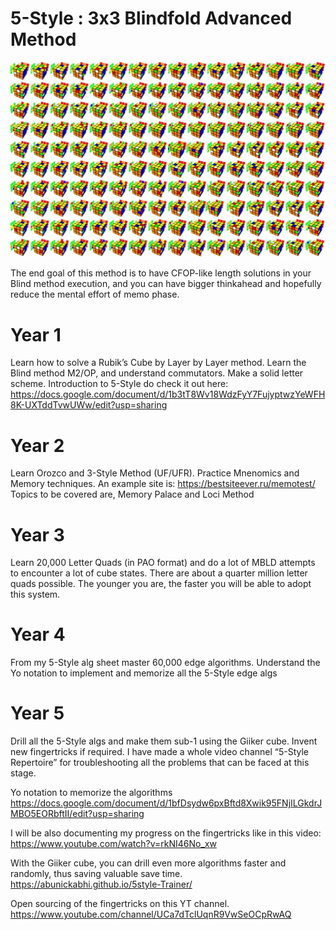# 5-Style : 3x3 Blindfold Advanced Method

![Image description](https://github.com/abunickabhi/5-style/blob/master/images/5style.jpg)

The end goal of this method is to have CFOP-like length solutions in your Blind method execution, and you can have bigger thinkahead and hopefully reduce the mental effort of memo phase.

# Year 1

Learn how to solve a Rubik’s Cube by Layer by Layer method. Learn the Blind method M2/OP, and understand commutators. Make a solid letter scheme.
Introduction to 5-Style do check it out here:
https://docs.google.com/document/d/1b3tT8Wv18WdzFyY7FujyptwzYeWFH8K-UXTddTvwUWw/edit?usp=sharing

# Year 2

Learn Orozco and 3-Style Method (UF/UFR). Practice Mnenomics and Memory techniques. 
An example site is: https://bestsiteever.ru/memotest/
Topics to be covered are, Memory Palace and Loci Method

# Year 3

Learn 20,000 Letter Quads (in PAO format) and do a lot of MBLD attempts to encounter a lot of cube states. There are about a quarter million letter quads possible. The younger you are, the faster you will be able to adopt this system.

# Year 4

From my 5-Style alg sheet master 60,000 edge algorithms. Understand the Yo notation to implement and memorize all the 5-Style edge algs 

# Year 5

Drill all the 5-Style algs and make them sub-1 using the Giiker cube. Invent new fingertricks if required. I have made a whole video channel “5-Style Repertoire” for troubleshooting all the problems that can be faced at this stage.

Yo notation to memorize the algorithms
https://docs.google.com/document/d/1bfDsydw6pxBftd8Xwik95FNjILGkdrJMBO5EORbftII/edit?usp=sharing

I will be also documenting my progress on the fingertricks like in this video: https://www.youtube.com/watch?v=rkNI46No_xw


With the Giiker cube, you can drill even more algorithms faster and randomly, thus saving valuable save time.
https://abunickabhi.github.io/5style-Trainer/

Open sourcing of the fingertricks on this YT channel.
https://www.youtube.com/channel/UCa7dTclUqnR9VwSeOCpRwAQ
